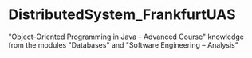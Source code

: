 # DistributedSystem_FrankfurtUAS
"Object-Oriented Programming in Java - Advanced Course" knowledge from the modules "Databases" and "Software Engineering – Analysis"
